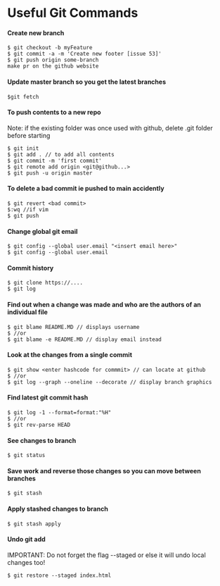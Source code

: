 # Useful Git Commands 

#### Create new branch
	$ git checkout -b myFeature 
	$ git commit -a -m 'Create new footer [issue 53]'
	$ git push origin some-branch
	make pr on the github website
	
#### Update master branch so you get the latest branches
	$git fetch

#### To push contents to a new repo 

Note: if the existing folder was once used with github, 
	delete .git folder before starting 

    $ git init
    $ git add . // to add all contents
    $ git commit -m 'first commit'
    $ git remote add origin <git@github...>
    $ git push -u origin master

#### To delete a bad commit ie pushed to main accidently

    $ git revert <bad commit>
    $:wq //if vim
    $ git push

#### Change global git email
	$ git config --global user.email "<insert email here>"
	$ git config --global user.email

#### Commit history
	$ git clone https://....
	$ git log

#### Find out when a change was made and who are the authors of an individual file
	$ git blame README.MD // displays username
	$ //or
	$ git blame -e README.MD // display email instead 

#### Look at the changes from a single commit
	$ git show <enter hashcode for commmit> // can locate at github
	$ //or 
	$ git log --graph --oneline --decorate // display branch graphics

#### Find latest git commit hash
	$ git log -1 --format=format:"%H"
	$ //or
	$ git rev-parse HEAD

#### See changes to branch
	$ git status

#### Save work and reverse those changes so you can move between branches
	$ git stash

#### Apply stashed changes to branch
	$ git stash apply

#### Undo git add 
IMPORTANT: Do not forget the flag --staged or else it will
undo local changes too!
	
	$ git restore --staged index.html 
